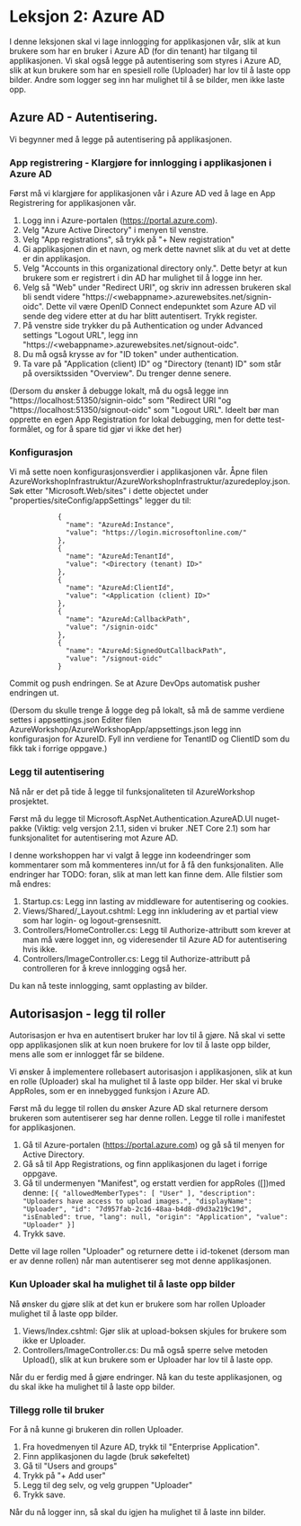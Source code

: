 # Leksjon 2: Azure AD

I denne leksjonen skal vi lage innlogging for applikasjonen vår, slik at kun brukere som har en bruker i Azure AD (for din tenant) har tilgang til applikasjonen. Vi skal også legge på autentisering som styres i Azure AD, slik at kun brukere som har en spesiell rolle
(Uploader) har lov til å laste opp bilder. Andre som logger seg inn har mulighet til å se bilder,
men ikke laste opp.

## Azure AD - Autentisering.

Vi begynner med å legge på autentisering på applikasjonen.

### App registrering - Klargjøre for innlogging i applikasjonen i Azure AD

Først må vi klargjøre for applikasjonen vår i Azure AD ved å lage en App Registrering for applikasjonen vår.

1. Logg inn i Azure-portalen (https://portal.azure.com).
2. Velg "Azure Active Directory" i menyen til venstre.
3. Velg "App registrations", så trykk på "+ New registration"
4. Gi applikasjonen din et navn, og merk dette navnet slik at du vet at dette er din applikasjon.
5. Velg "Accounts in this organizational directory only.". Dette betyr at kun brukere som er registrert i din AD har mulighet til å logge inn her.
6. Velg så "Web" under "Redirect URI", og skriv inn adressen brukeren skal bli sendt videre "https://\<webappname>.azurewebsites.net/signin-oidc". Dette vil være OpenID Connect endepunktet som Azure AD vil sende deg videre etter at du har blitt autentisert. Trykk register.
7. På venstre side trykker du på Authentication og under Advanced settings "Logout URL", legg inn "https://\<webappname>.azurewebsites.net/signout-oidc".
8. Du må også krysse av for "ID token" under authentication.
9. Ta vare på "Application (client) ID" og "Directory (tenant) ID" som står på oversiktssiden "Overview". Du trenger denne senere.

(Dersom du ønsker å debugge lokalt, må du også legge inn "https://localhost:51350/signin-oidc" som "Redirect URI "og "https://localhost:51350/signout-oidc" som "Logout URL".
Ideelt bør man opprette en egen App Registration for lokal debugging, men for dette test-formålet, og for å spare tid gjør vi ikke det her)

### Konfigurasjon

Vi må sette noen konfigurasjonsverdier i applikasjonen vår.
Åpne filen AzureWorkshopInfrastruktur/AzureWorkshopInfrastruktur/azuredeploy.json. Søk etter "Microsoft.Web/sites" i dette objectet under "properties/siteConfig/appSettings" legger du til:

```
            {
              "name": "AzureAd:Instance",
              "value": "https://login.microsoftonline.com/"
            },
            {
              "name": "AzureAd:TenantId",
              "value": "<Directory (tenant) ID>"
            },
            {
              "name": "AzureAd:ClientId",
              "value": "<Application (client) ID>"
            },
            {
              "name": "AzureAd:CallbackPath",
              "value": "/signin-oidc"
            },
            {
              "name": "AzureAd:SignedOutCallbackPath",
              "value": "/signout-oidc"
            }

```

Commit og push endringen. Se at Azure DevOps automatisk pusher endringen ut.

(Dersom du skulle trenge å logge deg på lokalt, så må de samme verdiene settes i appsettings.json
Editer filen AzureWorkshop/AzureWorkshopApp/appsettings.json legg inn konfigurasjon for AzureID. Fyll inn verdiene for TenantID og ClientID som du fikk tak i forrige oppgave.)

### Legg til autentisering

Nå når er det på tide å legge til funksjonaliteten til AzureWorkshop prosjektet. 

Først må du legge til Microsoft.AspNet.Authentication.AzureAD.UI nuget-pakke (Viktig: velg versjon 2.1.1, siden vi bruker .NET Core 2.1) som har funksjonalitet for autentisering mot Azure AD.

I denne workshoppen har vi valgt å legge inn kodeendringer som kommentarer som må kommenteres inn/ut for å få den funksjonaliten. Alle endringer har TODO: foran, slik at man lett
kan finne dem. Alle filstier som må endres: 

1. Startup.cs: Legg inn lasting av middleware for autentisering og cookies.
2. Views/Shared/\_Layout.cshtml: Legg inn inkludering av et partial view som har login- og logout-grensesnitt.
3. Controllers/HomeController.cs: Legg til Authorize-attributt som krever at man må være logget inn, og videresender til Azure AD for autentisering hvis ikke.
4. Controllers/ImageController.cs: Legg til Authorize-attributt på controlleren for å kreve innlogging også her.

Du kan nå teste innlogging, samt opplasting av bilder.

## Autorisasjon - legg til roller

Autorisasjon er hva en autentisert bruker har lov til å gjøre. Nå skal vi sette opp applikasjonen slik at kun noen brukere for
lov til å laste opp bilder, mens alle som er innlogget får se bildene.

Vi ønsker å implementere rollebasert autorisasjon i applikasjonen, slik at kun en rolle (Uploader)
skal ha mulighet til å laste opp bilder. Her skal vi bruke AppRoles, som er en innebygged funksjon i Azure AD.

Først må du legge til rollen du ønsker Azure AD skal returnere dersom brukeren som autentiserer
seg har denne rollen. Legge til rolle i manifestet for applikasjonen.

1. Gå til Azure-portalen (https://portal.azure.com) og gå så til menyen for Active
   Directory.
2. Gå så til App Registrations, og finn applikasjonen du laget i forrige oppgave.
3. Gå til undermenyen "Manifest", og erstatt verdien for appRoles ([])med denne:
   `[{ "allowedMemberTypes": [ "User" ], "description": "Uploaders have access to upload images.", "displayName": "Uploader", "id": "7d957fab-2c16-48aa-b4d8-d9d3a219c19d", "isEnabled": true, "lang": null, "origin": "Application", "value": "Uploader" }]`
4. Trykk save.

Dette vil lage rollen "Uploader" og returnere dette i id-tokenet (dersom man er av denne rollen) når man autentiserer seg mot denne applikasjonen.

### Kun Uploader skal ha mulighet til å laste opp bilder

Nå ønsker du gjøre slik at det kun er brukere som har rollen Uploader mulighet til å laste opp bilder.

1. Views/Index.cshtml: Gjør slik at upload-boksen skjules for brukere som ikke er Uploader.
2. Controllers/ImageController.cs: Du må også sperre selve metoden Upload(), slik at kun brukere som er Uploader har lov til å laste opp.

Når du er ferdig med å gjøre endringer. Nå kan du teste applikasjonen, og du skal ikke ha mulighet til å laste opp bilder.

### Tillegg rolle til bruker

For å nå kunne gi brukeren din rollen Uploader.

1. Fra hovedmenyen til Azure AD, trykk til "Enterprise Application".
2. Finn applikasjonen du lagde (bruk søkefeltet)
3. Gå til "Users and groups"
4. Trykk på "+ Add user"
5. Legg til deg selv, og velg gruppen "Uploader"
6. Trykk save.

Når du nå logger inn, så skal du igjen ha mulighet til å laste inn bilder.
